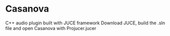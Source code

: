# Casanova
C++ audio plugin built with JUCE framework
Download JUCE, build the .sln file and open Casanova with Projucer.jucer
